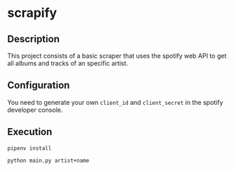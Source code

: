 # scrapify

## Description
This project consists of a basic scraper that uses the spotify web API to get all albums and tracks of an specific artist.

## Configuration
You need to generate your own `client_id` and `client_secret` in the spotify developer console.

## Execution
`pipenv install`

`python main.py artist+name`